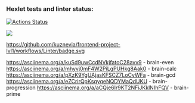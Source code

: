 ### Hexlet tests and linter status:
[![Actions Status](https://github.com/kuznevia/frontend-project-lvl1/workflows/hexlet-check/badge.svg)](https://github.com/kuznevia/frontend-project-lvl1/actions)

<a href="https://codeclimate.com/github/kuznevia/frontend-project-lvl1/maintainability"><img src="https://api.codeclimate.com/v1/badges/291504df412ecb137b95/maintainability" /></a>

https://github.com/kuznevia/frontend-project-lvl1/workflows/Linter/badge.svg

https://asciinema.org/a/kuSd9uwCcdNVkjfatoC28avv9 - brain-even
https://asciinema.org/a/mhyvj0mF4W2PiLgPUHkg8Aak0 - brain-calc
https://asciinema.org/a/pXzK9YgUAjasKFSCZ7LoCvWFa - brain-gcd
https://asciinema.org/a/eZCrirQpKsqyqeNQDYMaQdUKU - brain-progression
https://asciinema.org/a/aCQje6Ir9KT2NFiJKklNIhFQV - brain-prime